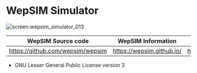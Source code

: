 # WepSIM Simulator

![screen:wepsim_simulator_013](https://raw.githubusercontent.com/wepsim/wepsim/master/images/simulator/simulator013.jpg)

| WepSIM Source code                | WepSIM Information         | WepSIM (online)                  |
| --------------------------------- | -------------------------- | -------------------------------- |
| https://github.com/wepsim/wepsim  | https://wepsim.github.io/  | https://wepsim.github.io/wepsim  |

  * GNU Lesser General Public License version 3
